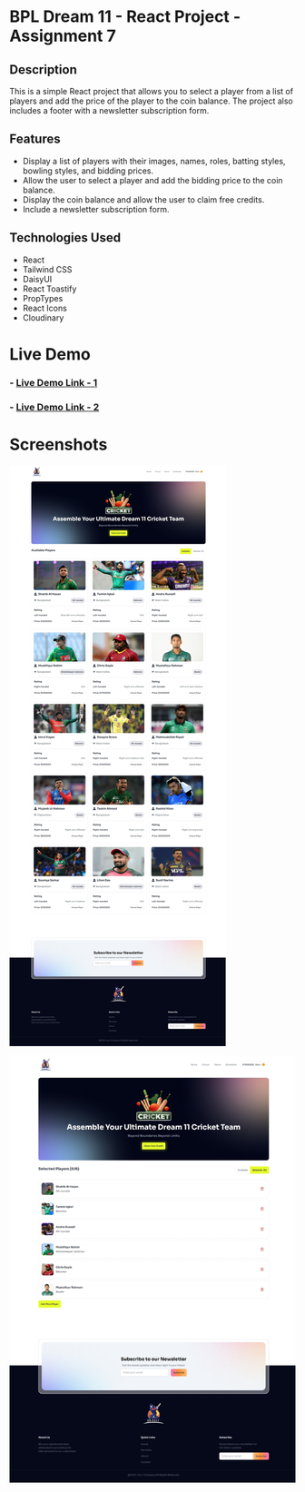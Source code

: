 # BPL Dream 11 - React Project - Assignment 7

## Description

This is a simple React project that allows you to select a player from a list of players and add the price of the player to the coin balance. The project also includes a footer with a newsletter subscription form.

## Features

- Display a list of players with their images, names, roles, batting styles, bowling styles, and bidding prices.
- Allow the user to select a player and add the bidding price to the coin balance.
- Display the coin balance and allow the user to claim free credits.
- Include a newsletter subscription form.

## Technologies Used

- React
- Tailwind CSS
- DaisyUI
- React Toastify
- PropTypes
- React Icons
- Cloudinary

# Live Demo

### - [Live Demo Link - 1](https://batch-10-assignment-7.netlify.app)

### - [Live Demo Link - 2](https://batch10-assignment-7.surge.sh)

# Screenshots

![image](./public/assets/batch10-assignment-7-screenshort.jpeg)

![image](./public/assets/batch10-assignment-7-screenshort-2.jpeg)
